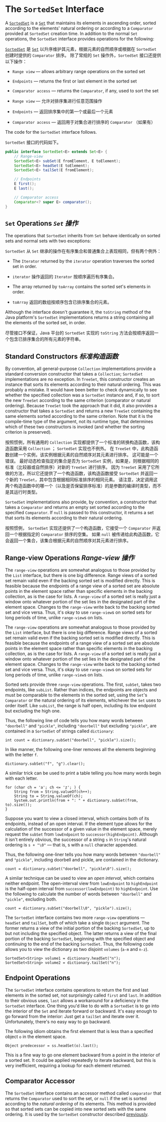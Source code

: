 # The `SortedSet` Interface


A [`SortedSet`](https://docs.oracle.com/javase/8/docs/api/java/util/SortedSet.html) is a [`Set`](https://docs.oracle.com/javase/8/docs/api/java/util/Set.html) that maintains its elements in ascending order, sorted according to the elements' natural ordering or according to a `Comparator` provided at `SortedSet` creation time. 
In addition to the normal `Set` operations, the `SortedSet` interface provides operations for the following:


[`SortedSet`](https://docs.oracle.com/javase/8/docs/api/java/util/SortedSet.html) 是 [`Set`](https://docs.oracle.com/javase/8/docs/api/java/util/Set.html) 以升序维护其元素，根据元素的自然顺序或根据在 `SortedSet` 创建时提供的 `Comparator` 排序。
除了常规的 `Set` 操作外，`SortedSet` 接口还提供以下操作：


* `Range view` — allows arbitrary range operations on the sorted set
* `Endpoints` — returns the first or last element in the sorted set
* `Comparator access` — returns the `Comparator`, if any, used to sort the set


* `Range view` — 允许对排序集进行任意范围操作
* `Endpoints` — 返回排序集中的第一个或最后一个元素
* `Comparator access` — 返回用于对集合进行排序的 `Comparator` （如果有）


The code for the `SortedSet` interface follows.


`SortedSet` 接口的代码如下。


```java
public interface SortedSet<E> extends Set<E> {
    // Range-view
    SortedSet<E> subSet(E fromElement, E toElement);
    SortedSet<E> headSet(E toElement);
    SortedSet<E> tailSet(E fromElement);

    // Endpoints
    E first();
    E last();

    // Comparator access
    Comparator<? super E> comparator();
}
```


## `Set` Operations _`Set` 操作_


The operations that `SortedSet` inherits from `Set` behave identically on sorted sets and normal sets with two exceptions:


`SortedSet` 从 `Set` 继承的操作在有序集合和普通集合上表现相同，但有两个例外：


* The `Iterator` returned by the `iterator` operation traverses the sorted set in order.

* `iterator` 操作返回的 `Iterator` 按顺序遍历有序集合。

* The array returned by `toArray` contains the sorted set's elements in order.

* `toArray` 返回的数组按顺序包含已排序集合的元素。


Although the interface doesn't guarantee it, the `toString` method of the Java platform's `SortedSet` implementations returns a string containing all the elements of the sorted set, in order.


尽管接口不保证，Java 平台的 `SortedSet` 实现的 `toString` 方法会按顺序返回一个包含已排序集合的所有元素的字符串。


## Standard Constructors _标准构造函数_


By convention, all general-purpose `Collection` implementations provide a standard conversion constructor that takes a `Collection`; `SortedSet` implementations are no exception. 
In `TreeSet`, this constructor creates an instance that sorts its elements according to their natural ordering. 
This was probably a mistake. 
It would have been better to check dynamically to see whether the specified collection was a `SortedSet` instance and, if so, to sort the new `TreeSet` according to the same criterion (comparator or natural ordering). 
Because `TreeSet` took the approach that it did, it also provides a constructor that takes a `SortedSet` and returns a new `TreeSet` containing the same elements sorted according to the same criterion. 
Note that it is the compile-time type of the argument, not its runtime type, that determines which of these two constructors is invoked (and whether the sorting criterion is preserved).


按照惯例，所有通用的 `Collection` 实现都提供了一个标准的转换构造函数，该构造函数采用 `Collection` ； `SortedSet` 实现也不例外。
在 `TreeSet` 中，此构造函数创建一个实例，该实例根据元素的自然顺序对其元素进行排序。
这可能是一个错误。
最好动态检查指定的集合是否为 `SortedSet` 实例，如果是，则根据相同的标准（比较器或自然排序）对新的 `TreeSet` 进行排序。
因为 `TreeSet` 采用了它所做的方法，所以它还提供了一个构造函数，该构造函数接受 `SortedSet` 并返回一个新的 `TreeSet`，其中包含根据相同标准排序的相同元素。
请注意，决定调用这两个构造函数中的哪一个（以及是否保留排序标准）的是参数的编译时类型，而不是其运行时类型。


`SortedSet` implementations also provide, by convention, a constructor that takes a `Comparator` and returns an empty set sorted according to the specified `Comparator`. 
If `null` is passed to this constructor, it returns a set that sorts its elements according to their natural ordering.


按照惯例， `SortedSet` 实现还提供了一个构造函数，它接受一个 `Comparator` 并返回一个根据指定的 `Comparator` 排序的空集。
如果 `null` 被传递给此构造函数，它会返回一个集合，该集合根据元素的自然顺序对其元素进行排序。


## Range-view Operations _Range-view 操作_


The `range-view` operations are somewhat analogous to those provided by the `List` interface, but there is one big difference. 
Range views of a sorted set remain valid even if the backing sorted set is modified directly. 
This is feasible because the endpoints of a range view of a sorted set are absolute points in the element space rather than specific elements in the backing collection, as is the case for lists. 
A `range-view` of a sorted set is really just a window onto whatever portion of the set lies in the designated part of the element space. 
Changes to the `range-view` write back to the backing sorted set and vice versa. 
Thus, it's okay to use `range-view`s on sorted sets for long periods of time, unlike `range-view`s on lists.


The `range-view` operations are somewhat analogous to those provided by the `List` interface, but there is one big difference. 
Range views of a sorted set remain valid even if the backing sorted set is modified directly. 
This is feasible because the endpoints of a range view of a sorted set are absolute points in the element space rather than specific elements in the backing collection, as is the case for lists. 
A `range-view` of a sorted set is really just a window onto whatever portion of the set lies in the designated part of the element space. 
Changes to the `range-view` write back to the backing sorted set and vice versa. 
Thus, it's okay to use `range-view`s on sorted sets for long periods of time, unlike `range-view`s on lists.


Sorted sets provide three `range-view` operations. 
The first, `subSet`, takes two endpoints, like `subList`. 
Rather than indices, the endpoints are objects and must be comparable to the elements in the sorted set, using the `Set`'s `Comparator` or the natural ordering of its elements, whichever the `Set` uses to order itself. 
Like `subList`, the range is half open, including its low endpoint but excluding the high one.


Thus, the following line of code tells you how many words between `"doorbell"` and `"pickle"`, including `"doorbell"` but excluding `"pickle"`, are contained in a `SortedSet` of strings called `dictionary`:


`int count = dictionary.subSet("doorbell", "pickle").size();`


In like manner, the following one-liner removes all the elements beginning with the letter `f`.


`dictionary.subSet("f", "g").clear();`


A similar trick can be used to print a table telling you how many words begin with each letter.


```text
for (char ch = 'a'; ch <= 'z'; ) {
    String from = String.valueOf(ch++);
    String to = String.valueOf(ch);
    System.out.println(from + ": " + dictionary.subSet(from, to).size());
}
```


Suppose you want to view a closed interval, which contains both of its endpoints, instead of an open interval. 
If the element type allows for the calculation of the successor of a given value in the element space, merely request the `subSet` from `lowEndpoint` to `successor(highEndpoint)`. 
Although it isn't entirely obvious, the successor of a string `s` in `String`'s natural ordering is `s + "\0"` — that is, s with a `null` character appended.


Thus, the following one-liner tells you how many words between `"doorbell"` and `"pickle"`, including doorbell and pickle, are contained in the dictionary.


`count = dictionary.subSet("doorbell", "pickle\0").size();`


A similar technique can be used to view an _open interval_, which contains neither endpoint. 
The open-interval view from `lowEndpoint` to `highEndpoint` is the half-open interval from `successor(lowEndpoint)` to `highEndpoint`. 
Use the following to calculate the number of words between `"doorbell"` and `"pickle"`, excluding both.


`count = dictionary.subSet("doorbell\0", "pickle").size();`


The `SortedSet` interface contains two more `range-view` operations — `headSet` and `tailSet`, both of which take a single `Object` argument. 
The former returns a view of the initial portion of the backing `SortedSet`, up to but not including the specified object. 
The latter returns a view of the final portion of the backing `SortedSet`, beginning with the specified object and continuing to the end of the backing `SortedSet`. 
Thus, the following code allows you to view the dictionary as two disjoint `volumes` (`a-m` and `n-z`).


```text
SortedSet<String> volume1 = dictionary.headSet("n");
SortedSet<String> volume2 = dictionary.tailSet("n");
```


## Endpoint Operations


The `SortedSet` interface contains operations to return the first and last elements in the sorted set, not surprisingly called `first` and `last`. 
In addition to their obvious uses, `last` allows a workaround for a deficiency in the `SortedSet` interface. 
One thing you'd like to do with a `SortedSet` is to go into the interior of the `Set` and iterate forward or backward. 
It's easy enough to go forward from the interior: 
Just get a `tailSet` and iterate over it. 
Unfortunately, there's no easy way to go backward.

The following idiom obtains the first element that is less than a specified object `o` in the element space.


`Object predecessor = ss.headSet(o).last();`


This is a fine way to go one element backward from a point in the interior of a sorted set. 
It could be applied repeatedly to iterate backward, but this is very inefficient, requiring a lookup for each element returned.


## Comparator Accessor


The `SortedSet` interface contains an accessor method called `comparator` that returns the `Comparator` used to sort the set, or `null` if the set is sorted according to the _natural ordering_ of its elements. 
This method is provided so that sorted sets can be copied into new sorted sets with the same ordering. 
It is used by the `SortedSet` constructor described [previously]().
